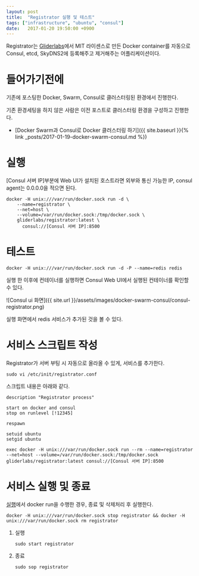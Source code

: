 ```yaml
---
layout: post
title:  "Registrator 실행 및 테스트"
tags: ["infrastructure", "ubuntu", "consul"]
date:   2017-01-20 19:50:00 +0900
---
```


Registrator는 [Gliderlabs](http://gliderlabs.com/registrator/latest/)에서 MIT 라이센스로 만든 Docker container를 자동으로 Consul, etcd, SkyDNS2에 등록해주고 제거해주는 어플리케이션이다.

# 들어가기전에

기존에 포스팅한 Docker, Swarm, Consul로 클러스터링된 환경에서 진행한다.

기존 환경세팅을 하지 않은 사람은 이전 포스트로 클러스터링 환경을 구성하고 진행한다.

* [Docker Swarm과 Consul로 Docker 클러스터링 하기]({{ site.baseurl }}{% link _posts/2017-01-19-docker-swarm-consul.md %})

# <a id="Run"></a>실행

[Consul 서버 IP]부분에 Web UI가 설치된 호스트라면 외부와 통신 가능한 IP, consul agent는 0.0.0.0을 적으면 된다.

``` shell
docker -H unix:///var/run/docker.sock run -d \
    --name=registrator \
    --net=host \
    --volume=/var/run/docker.sock:/tmp/docker.sock \
    gliderlabs/registrator:latest \
      consul://[Consul 서버 IP]:8500
```

# 테스트

``` shell
docker -H unix:///var/run/docker.sock run -d -P --name=redis redis
```

실행 한 이후에 컨테이너를 실행하면 Consul Web UI에서 실행된 컨테이너를 확인할 수 있다.

![Consul ui 화면]({{ site.url }}/assets/images/docker-swarm-consul/consul-registrator.png)

실행 화면에서 redis 서비스가 추가된 것을 볼 수 있다.

# 서비스 스크립트 작성

Registrator가 서버 부팅 시 자동으로 올라올 수 있게, 서비스를 추가한다.

``` shell
sudo vi /etc/init/registrator.conf
```

스크립트 내용은 아래와 같다.

``` shell
description "Registrator process"

start on docker and consul
stop on runlevel [!12345]

respawn

setuid ubuntu
setgid ubuntu

exec docker -H unix:///var/run/docker.sock run --rm --name=registrator --net=host --volume=/var/run/docker.sock:/tmp/docker.sock gliderlabs/registrator:latest consul://[Consul 서버 IP]:8500
```

# 서비스 실행 및 종료

[실행](#Run)에서 docker run을 수행한 경우, 종료 및 삭제처리 후 실행한다.

``` shell
docker -H unix:///var/run/docker.sock stop registrator && docker -H unix:///var/run/docker.sock rm registrator
```

1. 실행

   ``` shell
   sudo start registrator
   ```

2. 종료

   ``` shell
   sudo sop registrator
   ```
